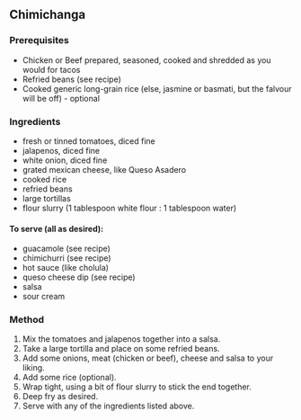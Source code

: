 ## Chimichanga

### Prerequisites

* Chicken or Beef prepared, seasoned, cooked and shredded as you would for tacos
* Refried beans (see recipe)
* Cooked generic long-grain rice (else, jasmine or basmati, but the falvour will be off) - optional


### Ingredients

* fresh or tinned tomatoes, diced fine
* jalapenos, diced fine
* white onion, diced fine
* grated mexican cheese, like Queso Asadero
* cooked rice
* refried beans
* large tortillas
* flour slurry (1 tablespoon white flour : 1 tablespoon water)

#### To serve (all as desired):

* guacamole (see recipe)
* chimichurri (see recipe)
* hot sauce (like cholula)
* queso cheese dip (see recipe)
* salsa
* sour cream


### Method

1. Mix the tomatoes and jalapenos together into a salsa.
1. Take a large tortilla and place on some refried beans.
1. Add some onions, meat (chicken or beef), cheese and salsa to your liking.
1. Add some rice (optional).
1. Wrap tight, using a bit of flour slurry to stick the end together.
1. Deep fry as desired.
1. Serve with any of the ingredients listed above.

